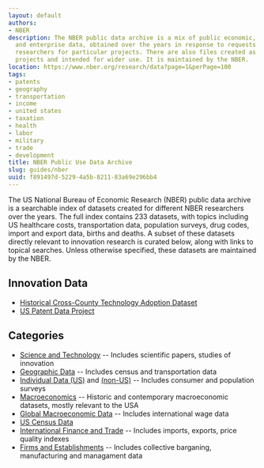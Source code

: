 ```yaml
---
layout: default
authors:
- NBER
description: The NBER public data archive is a mix of public economic, demographic,
  and enterprise data, obtained over the years in response to requests by NBER-affiliated
  researchers for particular projects. There are also files created as the output of NBER
  projects and intended for wider use. It is maintained by the NBER.
location: https://www.nber.org/research/data?page=1&perPage=100
tags:
- patents
- geography
- transportation
- income
- united states
- taxation
- health
- labor
- military
- trade
- development
title: NBER Public Use Data Archive
slug: guides/nber
uuid: f891497d-5229-4a5b-8211-83a69e296bb4
---
```


The US National Bureau of Economic Research (NBER) public data archive is a searchable index of datasets created for different NBER researchers over the years. The full index contains 233 datasets, with topics including US healthcare costs, transportation data, population surveys, drug codes, import and export data, births and deaths. A subset of these datasets directly relevant to innovation research is curated below, along with links to topical searches. 
Unless otherwise specified, these datasets are maintained by the NBER.

## Innovation Data

* [Historical Cross-County Technology Adoption Dataset](/datasets/historical_cross_county)
* [US Patent Data Project](/datasets/nber_citation)

## Categories
* [Science and Technology](https://www.nber.org/research/data?facet=datasetCat%3AScience%20%26%20Technology&page=1&perPage=100) -- Includes scientific papers, studies of innovation
* [Geographic Data](https://www.nber.org/research/data?facet=datasetCat%3AGeographic%20Data&page=1&perPage=100) -- Includes census and transportation data
* [Individual Data (US)](https://www.nber.org/research/data?facet=datasetCat%3AIndividual%20Data%20-%20US&page=1&perPage=100) and [(non-US)](https://www.nber.org/research/data?facet=datasetCat%3AIndividual%20Data%20-%20Non-US&page=1&perPage=100) -- Includes consumer and population surveys
* [Macroeconomics](https://www.nber.org/research/data?facet=datasetCat%3AMacro%20-%20US&page=1&perPage=100) -- Historic and contemporary macroeconomic datasets, mostly relevant to the USA
* [Global Macroeconomic Data](https://www.nber.org/research/data?facet=datasetCat%3AMacro%20-%20International&page=1&perPage=100) -- Includes international wage data
* [US Census Data](https://www.nber.org/research/data?facet=datasetCat%3AU.%20S.%20Census&page=1&perPage=100)
* [International Finance and Trade](https://www.nber.org/research/data?facet=datasetCat%3AInternational%20Finance%20and%20Trade&page=1&perPage=100) -- Includes imports, exports, price quality indexes
* [Firms and Establishments](https://www.nber.org/research/data?facet=datasetCat%3AFirms%20and%20Establishments&page=1&perPage=100) -- Includes collective barganing, manufacturing and managament data
